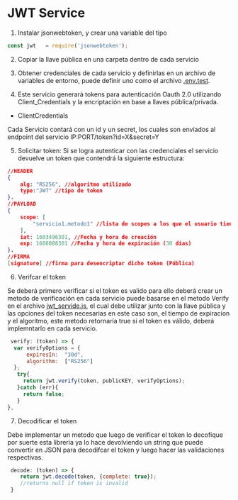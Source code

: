 # JWT Service

1. Instalar jsonwebtoken, y crear una variable del tipo
```javascript
const jwt   = require('jsonwebtoken');
```

2. Copiar la llave pública en una carpeta dentro de cada servicio

3. Obtener credenciales de cada servicio y definirlas en un archivo de 
variables de entorno, puede definir uno como el archivo [.env.test](.env.test).

4. Este servicio generará tokens para autenticación Oauth 2.0 utilizando
Client_Credentials y la encriptación en base a llaves pública/privada.

- ClientCredentials

Cada Servicio contará con un id y un secret, los cuales son envíados al 
endpoint del servicio IP:PORT/token?id=X&secret=Y

5. Solicitar token: 
Si se logra autenticar con las credenciales el servicio devuelve un token que
contendrá la siguiente estructura:
```json
//HEADER
{
    alg: "RS256", //algoritmo utilizado
    type:"JWT" //tipo de token
}.
//PAYLOAD
{
    scope: [
        "servicio1.metodo1" //lista de scopes a los que el usuario tiene acceso
    ],
    iat: 1603496301, //Fecha y hora de creación
    exp: 1606088301 //Fecha y hora de expiración (30 días)
}.
//FIRMA
[signature] //firma para desencriptar dicho token (Pública)
```



6. Verifcar el token

Se deberá primero verificar si el token es valido para ello deberá 
crear un metodo de verificación en cada servicio puede basarse en el metodo
Verify en el archivo [jwt_servide.js](jwt_service.js), el cual 
debe utilizar junto con la llave pública y las opciones del token necesarias
en este caso son, el tiempo de expiracion y el algoritmo, este metodo
retornaría true si el token es válido, deberá implemntarlo en cada servicio.

```javascript
 verify: (token) => {
  var verifyOptions = {
      expiresIn:  "30d",
      algorithm:  ["RS256"]
  };
   try{
     return jwt.verify(token, publicKEY, verifyOptions);
   }catch (err){
     return false;
   }
},

```

7. Decodificar el token

Debe implementar un metodo que luego de verificar el token lo decofique
por suerte esta libreria ya lo hace devolviendo un string que puede convertir
en JSON para decodifcar el token y luego hacer las validaciones respectivas.

```javascript
 decode: (token) => {
    return jwt.decode(token, {complete: true});
    //returns null if token is invalid
 }
 ```



